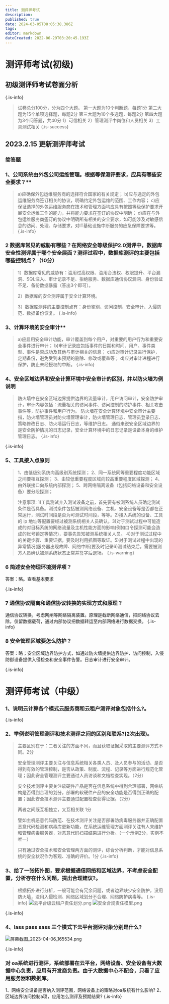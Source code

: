 ```yaml
---
title: 测评师考试
description: 
published: true
date: 2024-03-05T08:05:38.386Z
tags: 
editor: markdown
dateCreated: 2022-06-29T03:20:45.193Z
---
```


# 测评师考试(初级)
## 初级测评师考试卷面分析
{.is-info}

>  试卷总分100分，分为四个大题。
第一大题为10个判断题，每题1分
第二大题为15个单项选择题，每题2分
第三大题为10个多选题，每题2分
第四大题为3个问答题，共40分
1）可信相关
2）管理测评中岗位和人员相关
3）工具测试相关
{.is-success}



## 2023.2.15 更新测评师考试
### 简答题 
### 1、公司系统由外包公司运维管理。根据等保测评要求，应具有哪些安全要求？**
>
>a)应确保外包运维服务商的选择符合国家的有关规定；
b)应与选定的外包运维服务商签订相关的协议，明确约定外包运维的范围、工作内容；
c)应保证选择的外包运维服务商在技术和管理方面均应具有按照等级保护要求开展安全运维工作的能力，并将能力要求在签订的协议中明确；
d)应在与外包运维服务商签订的协议中明确所有相关的安全要求，如可能涉及对敏感信息的访问、处理、存储要求，对IT基础设施中断服务的应急保障要求等。
{.is-info}



### 2 数据库常见的威胁有哪些？在网络安全等级保护2.0测评中，数据库安全性测评属于哪个安全层面？测评过程中，数据库测评的主要包括哪些控制点？（10分）
> 1）数据库常见的威胁有：滥用过高权限、滥用合法权、权限提升、平台漏洞、SQL注入、审计记录不足、拒绝服务、数据库通信协议漏洞、身份验证不足、备份数据暴露（答出3个即可）。
> 
> 2）数据库的安全测评属于安全计算环境。
> 
> 3）数据库测评的主要控制点有：身份鉴别、访问控制、安全审计、入侵防范、数据备份恢复。
> {.is-info}



### 3、计算环境的安全审计**
>a)应启用安全审计功能，审计覆盖到每个用户，对重要的用户行为和重要安全事件进行审计；
b)审计记录应包括事件的日期和时间、用户、事件类型、事件是否成功及其他与审计相关的信息；
c)应对审计记录进行保护，定期备份，避免受到未预期的删除、修改或覆盖等；
d)应对审计进程进行保护，防止未经授权的中断。
{.is-info}

### 4、安全区域边界和安全计算环境中安全审计的区别，并以防火墙为例说明
> 防火墙中在安全区域边界提供边界的流量审计，用户访问审计，安全防护审计，审计内容包括：流量相关的访问事件、访问控制的防护事件、相关攻击事件等，防护事件和用户行为。
> 防火墙在安全计算环境中安全审计主要指，防火墙管理员对防火墙管理审计，防火墙管理日志、管理员登录日志、策略修改日志、防火墙运行日志，等维护日志。
> 通俗来说安全区域边界的是安全防护情况的日志记录，安全计算环境中的日志记录是设备本身的维护管理日志。
{.is-info}


{.is-info}

### 5、工具接入点原则
>1、由低级别系统向高级别系统探测；
2、同一系统同等重要程度功能区域之间要相互探测；
3、由较低重要程度区域向较高重要程度区域探测；
4、由外联接口向系统内部探测；
5、跨网络隔离设备（包括网络设备和安全设备）要分段探测；
>
>注意事项:
1)工具测试介入测试设备之前，首先要有被测系统人员确定测试条件是否具备。测试条件包括被测网络设备、主机、安全设备等是否都在正常运行，测试时间段是否为可测试时间段，等等。2)接入系统的设备、工具的 ip 地址等配置要经过被测系统相关人员确认。3)对于测试过程中可能造成的对目标系统的网络流量及主机性能方面的影响(例如口令探测可能会造成的账号锁定等情况)，要事先告知被测系统相关人员。
4)对于测试过程中的关键步骤、重要证据，要及时利用抓图等取证。5)对于测试过程中出现的异常情况(服务器出现故障、网络中断)要及时记录6)测试结束后，需要被测方人员确认被测系统状态正常并签字后退场。
> {.is-warning}


 ### 6 简述安全物理环境测评项？
 答案：略。查看基本要求
 
{.is-info}

### 7 通信协议隔离和通信协议转换的实现方式和原理？
通信协议转换，考虑网闸等网络隔离装置。原理是截断网络通信，把网络协议去除，仅留数据载荷，通过内部协议把数据转运至内部网络进行数据交换。
{.is-info}

### 8 安全管理区域要怎么防护？
答案：略；安全区域边界防护方式，如通过防火墙提供边界防护、访问控制，入侵防御设备提供入侵检查和安全事件告警。日志审计进行安全审计。

{.is-info}
# **测评师考试（中级）**

### 1、说明云计算各个模式云服务商和云租户测评对象包括什么?。
{.is-info}


### 2、举例说明管理测评和技术测评之间的区别和联系?(2次出现)。
> 	
> 主要区别在于：二者关注的方面不同，而且获取证据采取的主要测评方式不同。2分
> 
> 安全管理测评主要关注与信息系统相关各类人员、及人员参与的活动、是否得到有效的管理控制，是否从政策、制度、流程、记录等方面进行规范化管理；因此安全管理测评主要通过人员访谈和文档检查实现。（2分）
> 
> 安全技术测评主要关注软硬件产品是否在信息系统中得到合理部署，网络结构是否得到合理的划分，部署的软硬件产品的安全功能是否得到正确的配置；因此安全技术测评主要通过配置检查获得证据。（2分）
> 
> 两者之间既互相独立，又互相关联   1分
> 
> 譬如主机恶意代码防范、在技术测评关注是否部署防病毒服务器并正确配置恶意代码检测和病毒库更新功能，在系统运维管理方面测评关注有人来维护和管理病毒服务器，对恶意代码扫描结果进行分析。（一个示例2分，实例不唯一）
> 
> 只有通过安全技术和安全管理两方面的测评，综合分析判断，才能对信息系统的安全状况作为客观、准确的评价。1分
{.is-info}



### 3、给了一张拓扑图，要求根据通信网络和区域边界，不考虑安全配置，分析存在什么问题，提出合理建议?。

> 根据拓扑进行分析，一般可能会有冗余问题，或者边界缺少安全防护，没用防火墙，没用入侵检测、网络区域划分不合理、网络防护病毒等。
{.is-info}
![云平台级云租户责任划分.png](/报告相关/云平台级云租户责任划分.png)
![安全合规责任模型.png](/报告相关/安全合规责任模型.png)



{.is-info}

### 4、lass pass sass 三个模式下云平台测评对象分别是什么?
![屏幕截图_2023-04-06_165534.png](/报告相关/屏幕截图_2023-04-06_165534.png)

{.is-info}

### 对 oa系统进行测评，系统部署在云平台，网络设备、安全设备有大数据中心负责，应用有开发商负责。由于大数据中心不配合，只看了应用服务器和数据库。
1、网络安全设备是否纳入测评范围，网络设备上的策略对oa系统有什么影响?
2、区域边界访问控制a项，应用怎么测评及预期结果?
{.is-info}